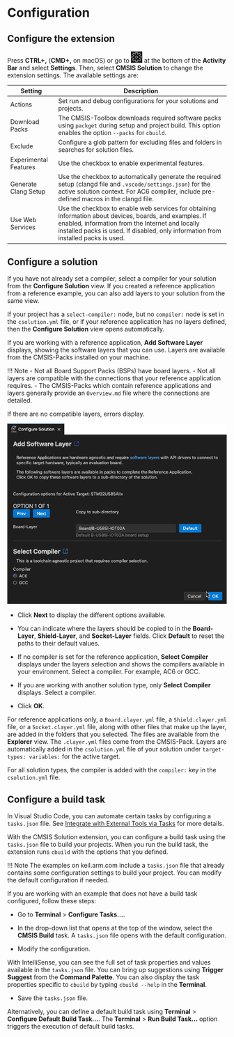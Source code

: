 # Configuration

## Configure the extension

Press **CTRL+,** (**CMD+,** on macOS) or go to ![Settings cog wheel](./images/settings-cog.png) at the bottom of the
**Activity Bar** and select **Settings**. Then, select **CMSIS Solution** to change the extension settings. The available
settings are:

| Setting | Description |
|---------|-------------|
| Actions | Set run and debug configurations for your solutions and projects. |
| Download Packs | The CMSIS-Toolbox downloads required software packs using `packget` during setup and project build. This option enables the option `--packs` for `cbuild`. |
| Exclude | Configure a glob pattern for excluding files and folders in searches for solution files. |
| Experimental Features | Use the checkbox to enable experimental features. |
| Generate Clang Setup | Use the checkbox to automatically generate the required setup (clangd file and `.vscode/settings.json`) for the active solution context. For AC6 compiler, include pre-defined macros in the clangd file. |
| Use Web Services | Use the checkbox to enable web services for obtaining information about devices, boards, and examples. If enabled, information from the Internet and locally installed packs is used. If disabled, only information from installed packs is used. |

## Configure a solution

If you have not already set a compiler, select a compiler for your solution from the **Configure Solution** view. If you
created a reference application from a reference example, you can also add layers to your solution from the same view.

If your project has a `select-compiler:` node, but no `compiler:` node is set in the `csolution.yml` file, or if your
reference application has no layers defined, then the **Configure Solution** view opens automatically.

If you are working with a reference application, **Add Software Layer** displays, showing the software layers that you can
use. Layers are available from the CMSIS-Packs installed on your machine.

!!! Note
    - Not all Board Support Packs (BSPs) have board layers.
    - Not all layers are compatible with the connections that your reference application requires.
    - The CMSIS-Packs which contain reference applications and layers generally provide an `Overview.md` file where the connections are detailed.

If there are no compatible layers, errors display.

![Configure a solution](./images/configure-solution.png)

- Click **Next** to display the different options available.

- You can indicate where the layers should be copied to in the **Board-Layer**, **Shield-Layer**, and **Socket-Layer**
  fields. Click **Default** to reset the paths to their default values.

- If no compiler is set for the reference application, **Select Compiler** displays under the layers selection and shows the
  compilers available in your environment. Select a compiler. For example, AC6 or GCC.

- If you are working with another solution type, only **Select Compiler** displays. Select a compiler.

- Click **OK**.

For reference applications only, a `Board.clayer.yml` file, a `Shield.clayer.yml` file, or a `Socket.clayer.yml` file, along
with other files that make up the layer, are added in the folders that you selected. The files are available from the
**Explorer** view. The `.clayer.yml` files come from the CMSIS-Pack. Layers are automatically added in the `csolution.yml`
file of your solution under `target-types: variables:` for the active target.

For all solution types, the compiler is added with the `compiler:` key in the `csolution.yml` file.

## Configure a build task

In Visual Studio Code, you can automate certain tasks by configuring a `tasks.json` file. See
[Integrate with External Tools via Tasks](https://code.visualstudio.com/docs/editor/tasks) for more details.

With the CMSIS Solution extension, you can configure a build task using the `tasks.json` file to build your projects. When
you run the build task, the extension runs `cbuild` with the options that you defined.

!!! Note
    The examples on keil.arm.com include a `tasks.json` file that already contains some configuration settings to build
    your project. You can modify the default configuration if needed.

If you are working with an example that does not have a build task configured, follow these steps:

- Go to **Terminal** > **Configure Tasks...**.

- In the drop-down list that opens at the top of the window, select the **CMSIS Build** task. A `tasks.json` file opens with
  the default configuration.

- Modify the configuration.

With IntelliSense, you can see the full set of task properties and values available in the `tasks.json` file. You can bring
up suggestions using **Trigger Suggest** from the **Command Palette**. You can also display the task properties specific to
`cbuild` by typing ``cbuild --help`` in the **Terminal**.

- Save the `tasks.json` file.

Alternatively, you can define a default build task using **Terminal** > **Configure Default Build Task...**.
The **Terminal** > **Run Build Task...** option triggers the execution of default build tasks.

